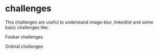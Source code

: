# challenges

This challenges are useful to understand image-blur, linkedlist and some basic challenges like:

Foobar challenges

Ordinal challenges
